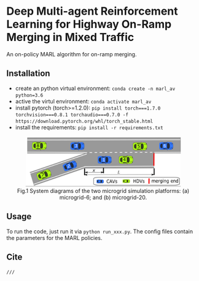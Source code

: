 # Deep Multi-agent Reinforcement Learning for Highway On-Ramp Merging in Mixed Traffic

An on-policy MARL algorithm for on-ramp merging. 

## Installation
- create an python virtual environment: `conda create -n marl_av python=3.6`
- active the virtul environment: `conda activate marl_av`
- install pytorch (torch>=1.2.0): `pip install torch===1.7.0 torchvision===0.8.1 torchaudio===0.7.0 -f https://download.pytorch.org/whl/torch_stable.html`
- install the requirements: `pip install -r requirements.txt`

<p align="center">
     <img src="docs/on-ramp.png" alt="output_example" width="80%" height="80%">
     <br>Fig.1 System diagrams of the two microgrid simulation platforms: (a) microgrid-6; and (b) microgrid-20.
</p>

## Usage
To run the code, just run it via `python run_xxx.py`.  The config files contain the parameters for the MARL policies.

## Cite
```
///
```

